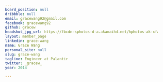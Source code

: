 ```yaml
---
board_position: null
dribbble: null
email: gracewang92@gmail.com
facebook: gracewang92
github: gracew
headshot_jpg_url: https://fbcdn-sphotos-d-a.akamaihd.net/hphotos-ak-xfa1/v/t1.0-9/1231362_10153195243045137_1886443455_n.jpg?oh=27a1e0880b490d8a2d5edb005866affc&oe=547B05C0&__gda__=1417382076_64596326300537d52fbd6ca22b90b17d
layout: member_page
linkedin: grace-wang
name: Grace Wang
personal_site: null
slug: grace-wang
tagline: Engineer at Palantir
twitter: _gracew_
year: 2014

---
```

